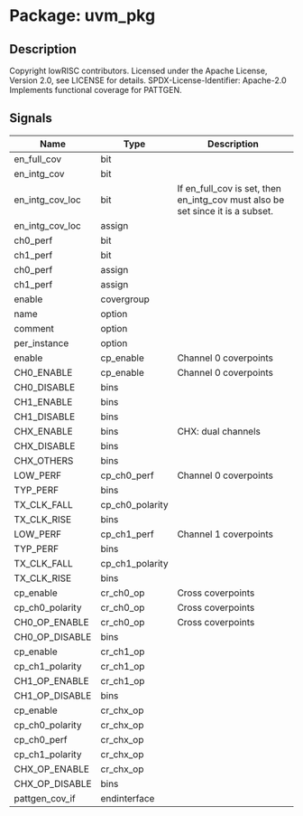 # Package: uvm_pkg

## Description

Copyright lowRISC contributors.
 Licensed under the Apache License, Version 2.0, see LICENSE for details.
 SPDX-License-Identifier: Apache-2.0
 Implements functional coverage for PATTGEN.
 

## Signals

| Name            | Type            | Description                                                                     |
| --------------- | --------------- | ------------------------------------------------------------------------------- |
| en_full_cov     | bit             |                                                                                 |
| en_intg_cov     | bit             |                                                                                 |
| en_intg_cov_loc | bit             | If en_full_cov is set, then en_intg_cov must also be set since it is a subset.  |
| en_intg_cov_loc | assign          |                                                                                 |
| ch0_perf        | bit             |                                                                                 |
| ch1_perf        | bit             |                                                                                 |
| ch0_perf        | assign          |                                                                                 |
| ch1_perf        | assign          |                                                                                 |
| enable          | covergroup      |                                                                                 |
| name            | option          |                                                                                 |
| comment         | option          |                                                                                 |
| per_instance    | option          |                                                                                 |
| enable          | cp_enable       | Channel 0 coverpoints                                                           |
| CH0_ENABLE      | cp_enable       | Channel 0 coverpoints                                                           |
| CH0_DISABLE     | bins            |                                                                                 |
| CH1_ENABLE      | bins            |                                                                                 |
| CH1_DISABLE     | bins            |                                                                                 |
| CHX_ENABLE      | bins            | CHX: dual channels                                                              |
| CHX_DISABLE     | bins            |                                                                                 |
| CHX_OTHERS      | bins            |                                                                                 |
| LOW_PERF        | cp_ch0_perf     | Channel 0 coverpoints                                                           |
| TYP_PERF        | bins            |                                                                                 |
| TX_CLK_FALL     | cp_ch0_polarity |                                                                                 |
| TX_CLK_RISE     | bins            |                                                                                 |
| LOW_PERF        | cp_ch1_perf     | Channel 1 coverpoints                                                           |
| TYP_PERF        | bins            |                                                                                 |
| TX_CLK_FALL     | cp_ch1_polarity |                                                                                 |
| TX_CLK_RISE     | bins            |                                                                                 |
| cp_enable       | cr_ch0_op       | Cross coverpoints                                                               |
| cp_ch0_polarity | cr_ch0_op       | Cross coverpoints                                                               |
| CH0_OP_ENABLE   | cr_ch0_op       | Cross coverpoints                                                               |
| CH0_OP_DISABLE  | bins            |                                                                                 |
| cp_enable       | cr_ch1_op       |                                                                                 |
| cp_ch1_polarity | cr_ch1_op       |                                                                                 |
| CH1_OP_ENABLE   | cr_ch1_op       |                                                                                 |
| CH1_OP_DISABLE  | bins            |                                                                                 |
| cp_enable       | cr_chx_op       |                                                                                 |
| cp_ch0_polarity | cr_chx_op       |                                                                                 |
| cp_ch0_perf     | cr_chx_op       |                                                                                 |
| cp_ch1_polarity | cr_chx_op       |                                                                                 |
| CHX_OP_ENABLE   | cr_chx_op       |                                                                                 |
| CHX_OP_DISABLE  | bins            |                                                                                 |
| pattgen_cov_if  | endinterface    |                                                                                 |
